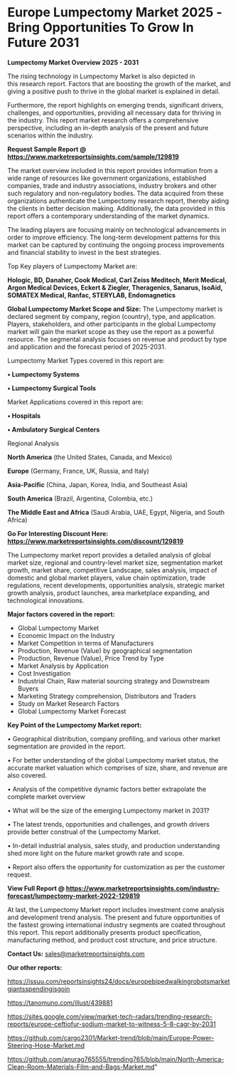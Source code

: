 # Europe Lumpectomy Market 2025 -Bring Opportunities To Grow In Future 2031

<Strong> Lumpectomy Market Overview 2025 - 2031</strong>

The rising technology in Lumpectomy Market is also depicted in this research report. Factors that are boosting the growth of the market, and giving a positive push to thrive in the global market is explained in detail.

Furthermore, the report highlights on emerging trends, significant drivers, challenges, and opportunities, providing all necessary data for thriving in the industry. This report market research offers a comprehensive perspective, including an in-depth analysis of the present and future scenarios within the industry.

<strong>Request Sample Report @ <a href=https://www.marketreportsinsights.com/sample/129819>https://www.marketreportsinsights.com/sample/129819</a></strong>

The market overview included in this report provides information from a wide range of resources like government organizations, established companies, trade and industry associations, industry brokers and other such regulatory and non-regulatory bodies. The data acquired from these organizations authenticate the Lumpectomy research report, thereby aiding the clients in better decision making. Additionally, the data provided in this report offers a contemporary understanding of the market dynamics.

The leading players are focusing mainly on technological advancements in order to improve efficiency. The long-term development patterns for this market can be captured by continuing the ongoing process improvements and financial stability to invest in the best strategies.

Top Key players of Lumpectomy Market are:

<strong>Hologic, BD, Danaher, Cook Medical, Carl Zeiss Meditech, Merit Medical, Argon Medical Devices, Eckert & Ziegler, Theragenics, Sanarus, IsoAid, SOMATEX Medical, Ranfac, STERYLAB, Endomagnetics</strong>

<strong><b>Global Lumpectomy Market Scope and Size:</b></strong>
The Lumpectomy market is declared segment by company, region (country), type, and application. Players, stakeholders, and other participants in the global Lumpectomy market will gain the market scope as they use the report as a powerful resource. The segmental analysis focuses on revenue and product by type and application and the forecast period of 2025-2031.

Lumpectomy Market Types covered in this report are:

<strong>• Lumpectomy Systems

• Lumpectomy Surgical Tools</strong>

Market Applications covered in this report are:

<strong>• Hospitals

• Ambulatory Surgical Centers</strong> 

Regional Analysis

<strong>North America</strong> (the United States, Canada, and Mexico)

<strong>Europe</strong> (Germany, France, UK, Russia, and Italy)

<strong>Asia-Pacific</strong> (China, Japan, Korea, India, and Southeast Asia)

<strong>South America</strong> (Brazil, Argentina, Colombia, etc.)

<strong>The Middle East and Africa</strong> (Saudi Arabia, UAE, Egypt, Nigeria, and South Africa)

<strong>Go For Interesting Discount Here: <a href=https://www.marketreportsinsights.com/discount/129819>https://www.marketreportsinsights.com/discount/129819</a></strong>

The Lumpectomy market report provides a detailed analysis of global market size, regional and country-level market size, segmentation market growth, market share, competitive Landscape, sales analysis, impact of domestic and global market players, value chain optimization, trade regulations, recent developments, opportunities analysis, strategic market growth analysis, product launches, area marketplace expanding, and technological innovations.

<strong><b>Major factors covered in the report:</b></strong>
<ul>
  <li>Global Lumpectomy Market </li>
  <li>Economic Impact on the Industry</li>
  <li>Market Competition in terms of Manufacturers</li>
  <li>Production, Revenue (Value) by geographical segmentation</li>
  <li>Production, Revenue (Value), Price Trend by Type</li>
  <li>Market Analysis by Application</li>
  <li>Cost Investigation</li>
  <li>Industrial Chain, Raw material sourcing strategy and Downstream Buyers</li>
  <li>Marketing Strategy comprehension, Distributors and Traders</li>
  <li>Study on Market Research Factors</li>
  <li>Global Lumpectomy Market Forecast</li>
</ul>

<strong><b>Key Point of the Lumpectomy Market report:</b></strong>

• Geographical distribution, company profiling, and various other market segmentation are provided in the report.

• For better understanding of the global Lumpectomy market status, the accurate market valuation which comprises of size, share, and revenue are also covered.

• Analysis of the competitive dynamic factors better extrapolate the complete market overview

• What will be the size of the emerging Lumpectomy market in 2031?

• The latest trends, opportunities and challenges, and growth drivers provide better construal of the Lumpectomy Market.

• In-detail industrial analysis, sales study, and production understanding shed more light on the future market growth rate and scope.

• Report also offers the opportunity for customization as per the customer request.

<strong><b>View Full Report @ <a href=https://www.marketreportsinsights.com/industry-forecast/lumpectomy-market-2022-129819>https://www.marketreportsinsights.com/industry-forecast/lumpectomy-market-2022-129819</a></b></strong>


At last, the Lumpectomy Market report includes investment come analysis and development trend analysis. The present and future opportunities of the fastest growing international industry segments are coated throughout this report. This report additionally presents product specification, manufacturing method, and product cost structure, and price structure.

<strong>Contact Us:</strong>
sales@marketreportsinsights.com

<strong>Our other reports:</strong>

<a href=https://issuu.com/reportsinsights24/docs/europebipedwalkingrobotsmarketgiantsspendingisgoin>https://issuu.com/reportsinsights24/docs/europebipedwalkingrobotsmarketgiantsspendingisgoin</a>

<a href=https://tanomuno.com/illust/439881>https://tanomuno.com/illust/439881</a>

<a href=https://sites.google.com/view/market-tech-radars/trending-research-reports/europe-ceftiofur-sodium-market-to-witness-5-8-cagr-by-2031>https://sites.google.com/view/market-tech-radars/trending-research-reports/europe-ceftiofur-sodium-market-to-witness-5-8-cagr-by-2031</a>

<a href=https://github.com/cargo2301/Market-trend/blob/main/Europe-Power-Steering-Hose-Market.md>https://github.com/cargo2301/Market-trend/blob/main/Europe-Power-Steering-Hose-Market.md</a>

<a href=https://github.com/anurag765555/trending765/blob/main/North-America-Clean-Room-Materials-Film-and-Bags-Market.md>https://github.com/anurag765555/trending765/blob/main/North-America-Clean-Room-Materials-Film-and-Bags-Market.md</a>"
